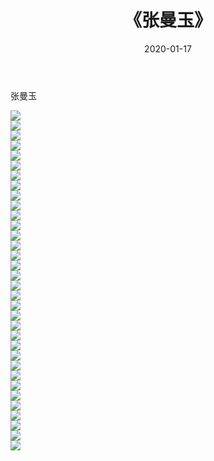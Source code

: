 ﻿---
layout: post
title:  《张曼玉》
date:   2020-01-17
img: http://pic.660000.xyz/1:/壁纸/明星魅力/华人明星/张曼玉/000.jpg
categories: [美女, 清纯, 唯美]
---

张曼玉

 ![](http://pic.660000.xyz/1:/壁纸/明星魅力/华人明星/张曼玉/001.jpg) <br>![](http://pic.660000.xyz/1:/壁纸/明星魅力/华人明星/张曼玉/002.jpg) <br>![](http://pic.660000.xyz/1:/壁纸/明星魅力/华人明星/张曼玉/003.jpg) <br>![](http://pic.660000.xyz/1:/壁纸/明星魅力/华人明星/张曼玉/004.jpg) <br>![](http://pic.660000.xyz/1:/壁纸/明星魅力/华人明星/张曼玉/005.jpg) <br>![](http://pic.660000.xyz/1:/壁纸/明星魅力/华人明星/张曼玉/006.jpg) <br>![](http://pic.660000.xyz/1:/壁纸/明星魅力/华人明星/张曼玉/007.jpg) <br>![](http://pic.660000.xyz/1:/壁纸/明星魅力/华人明星/张曼玉/008.jpg) <br>![](http://pic.660000.xyz/1:/壁纸/明星魅力/华人明星/张曼玉/009.jpg) <br>![](http://pic.660000.xyz/1:/壁纸/明星魅力/华人明星/张曼玉/010.jpg) <br>![](http://pic.660000.xyz/1:/壁纸/明星魅力/华人明星/张曼玉/011.jpg) <br>![](http://pic.660000.xyz/1:/壁纸/明星魅力/华人明星/张曼玉/012.jpg) <br>![](http://pic.660000.xyz/1:/壁纸/明星魅力/华人明星/张曼玉/013.jpg) <br>![](http://pic.660000.xyz/1:/壁纸/明星魅力/华人明星/张曼玉/014.jpg) <br>![](http://pic.660000.xyz/1:/壁纸/明星魅力/华人明星/张曼玉/015.jpg) <br>![](http://pic.660000.xyz/1:/壁纸/明星魅力/华人明星/张曼玉/016.jpg) <br>![](http://pic.660000.xyz/1:/壁纸/明星魅力/华人明星/张曼玉/017.jpg) <br>![](http://pic.660000.xyz/1:/壁纸/明星魅力/华人明星/张曼玉/018.jpg) <br>![](http://pic.660000.xyz/1:/壁纸/明星魅力/华人明星/张曼玉/019.jpg) <br>![](http://pic.660000.xyz/1:/壁纸/明星魅力/华人明星/张曼玉/020.jpg) <br>![](http://pic.660000.xyz/1:/壁纸/明星魅力/华人明星/张曼玉/021.jpg) <br>![](http://pic.660000.xyz/1:/壁纸/明星魅力/华人明星/张曼玉/022.jpg) <br>![](http://pic.660000.xyz/1:/壁纸/明星魅力/华人明星/张曼玉/023.jpg) <br>![](http://pic.660000.xyz/1:/壁纸/明星魅力/华人明星/张曼玉/024.jpg) <br>![](http://pic.660000.xyz/1:/壁纸/明星魅力/华人明星/张曼玉/025.jpg) <br>![](http://pic.660000.xyz/1:/壁纸/明星魅力/华人明星/张曼玉/026.jpg) <br>![](http://pic.660000.xyz/1:/壁纸/明星魅力/华人明星/张曼玉/027.jpg) <br>![](http://pic.660000.xyz/1:/壁纸/明星魅力/华人明星/张曼玉/028.jpg) <br>![](http://pic.660000.xyz/1:/壁纸/明星魅力/华人明星/张曼玉/029.jpg) <br>![](http://pic.660000.xyz/1:/壁纸/明星魅力/华人明星/张曼玉/030.jpg) <br>![](http://pic.660000.xyz/1:/壁纸/明星魅力/华人明星/张曼玉/031.jpg) <br>![](http://pic.660000.xyz/1:/壁纸/明星魅力/华人明星/张曼玉/032.jpg) <br>![](http://pic.660000.xyz/1:/壁纸/明星魅力/华人明星/张曼玉/033.jpg) <br>![](http://pic.660000.xyz/1:/壁纸/明星魅力/华人明星/张曼玉/034.jpg) <br>